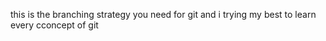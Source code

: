  this is the branching strategy you need for git and i trying my best to learn every cconcept of git
